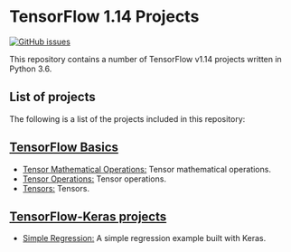 # TensorFlow 1.14 Projects
[![GitHub issues](https://img.shields.io/github/issues/Carla-de-Beer/tensorflow-1.x-projects.svg?style=flat-square)](https://github.com/Carla-de-Beer/tensorflow-1.x-projects/issues)

This repository contains a number of TensorFlow v1.14 projects written in Python 3.6.

## List of projects

The following is a list of the projects included in this repository:

## [TensorFlow Basics](https://github.com/Carla-de-Beer/tensorflow-1.x-projects/tree/development/tensorflow-basics)
* [Tensor Mathematical Operations:](https://github.com/Carla-de-Beer/tensorflow-1.x-projects/tree/development/tensorFlow-basics/Tensor%20Mathematical%20Operations) Tensor mathematical operations.
* [Tensor Operations:](https://github.com/Carla-de-Beer/tensorflow-1.x-projects/tree/development/tensorFlow-basics/tensor-operations) Tensor operations.
* [Tensors:](https://github.com/Carla-de-Beer/tensorflow-1.x-projects/tree/development/tensorFlow-basics/tensors) Tensors.

## [TensorFlow-Keras projects](https://github.com/Carla-de-Beer/tensorflow-1.x-projects/tree/development/tensorflow-keras-projects)
* [Simple Regression:](https://github.com/Carla-de-Beer/tensorflow-1.x-projects/tree/development/tensorflow-keras-projects/simple-regression) A simple regression example built with Keras.